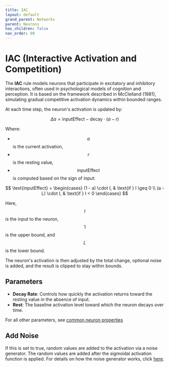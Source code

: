 ```yaml
---
title: IAC
layout: default
grand_parent: Networks
parent: Neurons
has_children: false
nav_order: 80
---
```



# IAC (Interactive Activation and Competition)

The **IAC** rule models neurons that participate in excitatory and inhibitory interactions, often used in psychological models of cognition and perception. It is based on the framework described in McClelland (1981), simulating gradual competitive activation dynamics within bounded ranges.

At each time step, the neuron's activation is updated by:

$$
\Delta a = \text{inputEffect} - \text{decay} \cdot (a - r)
$$

Where:

- $$a$$ is the current activation,
- $$r$$ is the resting value,
- $$\text{inputEffect}$$ is computed based on the sign of input:

$$
\text{inputEffect} =
\begin{cases}
(1 - a) \cdot I, & \text{if } I \geq 0 \\
(a - L) \cdot I, & \text{if } I < 0
\end{cases}
$$

Here, $$I$$ is the input to the neuron, $$1$$ is the upper bound, and $$L$$ is the lower bound.

The neuron's activation is then adjusted by the total change, optional noise is added, and the result is clipped to stay within bounds.

## Parameters

- **Decay Rate**: Controls how quickly the activation returns toward the resting value in the absence of input.
- **Rest**: The baseline activation level toward which the neuron decays over time.

For all other parameters, see [common neuron properties](/docs/network/neurons/index#common-neuron-properties)

## Add Noise

If this is set to true, random values are added to the activation via a noise generator. The random values are added after the sigmoidal activation function is applied. For details on how the noise generator works, click [here](../../utilities/randomizers.md).


